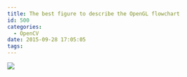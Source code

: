 ```yaml
---
title: The best figure to describe the OpenGL flowchart
id: 500
categories:
  - OpenCV
date: 2015-09-28 17:05:05
tags:
---
```


![](http://hi.csdn.net/attachment/201107/8/0_1310133462o5WH.gif)